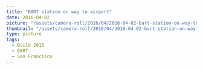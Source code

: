 ```yaml
---
title: "BART station on way to airport"
date: 2016-04-02
picture: "/assets/camera-roll/2016/04/2016-04-02-bart-station-on-way-to-airport/20160402_183248048_iOS.jpg"
thumbnail: "/assets/camera-roll/2016/04/2016-04-02-bart-station-on-way-to-airport/20160402_183248048_iOS-thumbnail.jpg"
type: picture
tags:
  - Build 2016
  - BART
  - San Francisco
---
```

